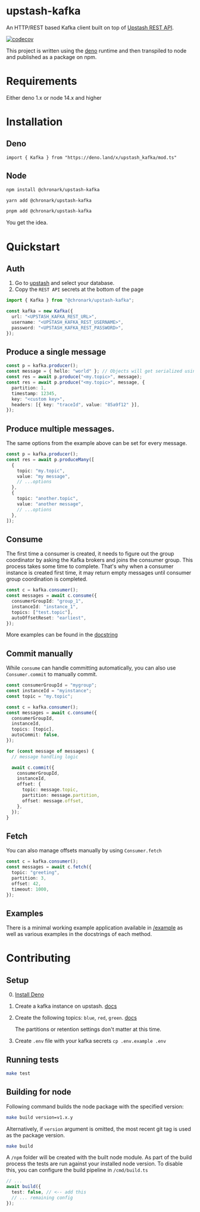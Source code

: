 # upstash-kafka

An HTTP/REST based Kafka client built on top of
[Upstash REST API](https://docs.upstash.com/kafka/rest).

[![codecov](https://codecov.io/gh/chronark/upstash-kafka/branch/main/graph/badge.svg?token=BBJ1FCHPF0)](https://codecov.io/gh/chronark/upstash-kafka)

This project is written using the [deno](https://deno.land/) runtime and then
transpiled to node and published as a package on npm.

# Requirements

Either deno 1.x or node 14.x and higher

# Installation

## Deno

```
import { Kafka } from "https://deno.land/x/upstash_kafka/mod.ts"
```

## Node

```bash
npm install @chronark/upstash-kafka
```

```bash
yarn add @chronark/upstash-kafka
```

```bash
pnpm add @chronark/upstash-kafka
```

You get the idea.

# Quickstart

## Auth

1. Go to [upstash](https://console.upstash.com/kafka) and select your database.
2. Copy the `REST API` secrets at the bottom of the page

```typescript
import { Kafka } from "@chronark/upstash-kafka";

const kafka = new Kafka({
  url: "<UPSTASH_KAFKA_REST_URL>",
  username: "<UPSTASH_KAFKA_REST_USERNAME>",
  password: "<UPSTASH_KAFKA_REST_PASSWORD>",
});
```

## Produce a single message

```typescript
const p = kafka.producer();
const message = { hello: "world" }; // Objects will get serialized using `JSON.stringify`
const res = await p.produce("<my.topic>", message);
const res = await p.produce("<my.topic>", message, {
  partition: 1,
  timestamp: 12345,
  key: "<custom key>",
  headers: [{ key: "traceId", value: "85a9f12" }],
});
```

## Produce multiple messages.

The same options from the example above can be set for every message.

```typescript
const p = kafka.producer();
const res = await p.produceMany([
  {
    topic: "my.topic",
    value: "my message",
    // ...options
  },
  {
    topic: "another.topic",
    value: "another message",
    // ...options
  },
]);
```

## Consume

The first time a consumer is created, it needs to figure out the group
coordinator by asking the Kafka brokers and joins the consumer group. This
process takes some time to complete. That's why when a consumer instance is
created first time, it may return empty messages until consumer group
coordination is completed.

```typescript
const c = kafka.consumer();
const messages = await c.consume({
  consumerGroupId: "group_1",
  instanceId: "instance_1",
  topics: ["test.topic"],
  autoOffsetReset: "earliest",
});
```

More examples can be found in the
[docstring](https://github.com/chronark/upstash-kafka/blob/main/pkg/consumer.ts#L265)

## Commit manually

While `consume` can handle committing automatically, you can also use
`Consumer.commit` to manually commit.

```typescript
const consumerGroupId = "mygroup";
const instanceId = "myinstance";
const topic = "my.topic";

const c = kafka.consumer();
const messages = await c.consume({
  consumerGroupId,
  instanceId,
  topics: [topic],
  autoCommit: false,
});

for (const message of messages) {
  // message handling logic

  await c.commit({
    consumerGroupId,
    instanceId,
    offset: {
      topic: message.topic,
      partition: message.partition,
      offset: message.offset,
    },
  });
}
```

## Fetch

You can also manage offsets manually by using `Consumer.fetch`

```typescript
const c = kafka.consumer();
const messages = await c.fetch({
  topic: "greeting",
  partition: 3,
  offset: 42,
  timeout: 1000,
});
```

## Examples

There is a minimal working example application available in
[/example](https://github.com/chronark/upstash-kafka/tree/main/example) as well
as various examples in the docstrings of each method.

# Contributing

## Setup

0. [Install Deno](https://deno.land/#installation)

1. Create a kafka instance on upstash.
   [docs](https://docs.upstash.com/kafka#create-a-kafka-cluster)
2. Create the following topics: `blue`, `red`, `green`.
   [docs](https://docs.upstash.com/kafka#create-a-topic)

   The partitions or retention settings don't matter at this time.
3. Create `.env` file with your kafka secrets `cp .env.example .env`

## Running tests

```bash
make test
```

## Building for node

Following command builds the node package with the specified version:

```bash
make build version=v1.x.y
```

Alternatively, if `version` argument is omitted, the most recent git tag is used
as the package version.

```bash
make build
```

A `/npm` folder will be created with the built node module. As part of the build
process the tests are run against your installed node version. To disable this,
you can configure the build pipeline in `/cmd/build.ts`

```typescript
// ...
await build({
  test: false, // <-- add this
  // ... remaining config
});
```

